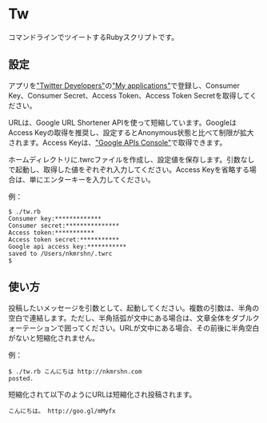 Tw
==

コマンドラインでツイートするRubyスクリプトです。

設定
----

アプリを["Twitter Developers"](http://dev.twitter.com/)の["My applications"](https://dev.twitter.com/apps)で登録し、Consumer Key、Consumer Secret、Access Token、Access Token Secretを取得してください。

URLは、Google URL Shortener APIを使って短縮しています。GoogleはAccess Keyの取得を推奨し、設定するとAnonymous状態と比べて制限が拡大されます。Access Keyは、["Google APIs Console"](https://code.google.com/apis/console/)で取得できます。

ホームディレクトリに.twrcファイルを作成し、設定値を保存します。引数なしで起動し、取得した値をぞれぞれ入力してください。Access Keyを省略する場合は、単にエンターキーを入力してください。

例：

    $ ./tw.rb
    Consumer key:*************
    Consumer secret:***************
    Access token:***********
    Access token secret:***********
    Google api access key:***********
    saved to /Users/nkmrshn/.twrc
    $

使い方
-----

投稿したいメッセージを引数として、起動してください。複数の引数は、半角の空白で連結します。ただし、半角括弧が文中にある場合は、文章全体をダブルクォーテーションで囲ってください。URLが文中にある場合、その前後に半角空白がないと短縮化されません。

例：

    $ ./tw.rb こんにちは http://nkmrshn.com
    posted.

短縮化されて以下のようにURLは短縮化され投稿されます。

    こんにちは。 http://goo.gl/mMyfx

